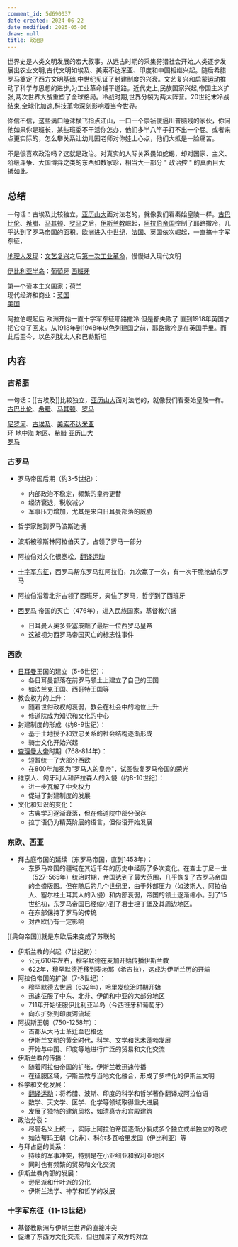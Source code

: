 ```yaml
---
comment_id: 5d690037
date created: 2024-06-22
date modified: 2025-05-06
draw: null
title: 政治@
---
```

世界史是人类文明发展的宏大叙事。从远古时期的采集狩猎社会开始,人类逐步发展出农业文明,古代文明如埃及、美索不达米亚、印度和中国相继兴起。随后希腊罗马奠定了西方文明基础,中世纪见证了封建制度的兴衰。文艺复兴和启蒙运动推动了科学与思想的进步,为工业革命铺平道路。近代史上,民族国家兴起,帝国主义扩张,两次世界大战重塑了全球格局。冷战时期,世界分裂为两大阵营。20世纪末冷战结束,全球化加速,科技革命深刻影响着当今世界。

你信不信，这些满口唾沫横飞指点江山，一口一个崇祯傻逼川普脑残的家伙，你问他如果你是班长，某些班委不干活你怎办，他们多半八竿子打不出一个屁。或者来点更实际的，怎么攀关系让幼儿园老师对你娃上心点，他们大抵是一脸痛苦。

不是很喜欢政治吗？这就是政治。对真实的人际关系畏如蛇蝎，却对国家、主义、阶级斗争、大国博弈之类的东西如数家珍，相当大一部分 " 政治控 " 的真面目大抵如此。

<!-- more -->

## 总结

一句话：古埃及比较独立，[亚历山大](亚历山大.md)面对法老的，就像我们看秦始皇陵一样。[古巴比伦](古巴比伦.md)、[希腊](希腊.md)、[马其顿](马其顿.md)、[罗马](罗马.md)之后，[伊斯兰教](伊斯兰教.md)崛起，[阿拉伯帝国](阿拉伯帝国.md)控制了耶路撒冷，几乎达到了罗马帝国的面积。欧洲进入[中世纪](中世纪.md)，[法国](法国.md)、[英国](英国.md)依次崛起，一直搞十字军东征，

[地理大发现](地理大发现.md)：[文艺复兴](文艺复兴.md)之后[第一次工业革命](第一次工业革命.md)，慢慢进入现代文明

[伊比利亚半岛](伊比利亚半岛.md)：[葡萄牙](葡萄牙.md) [西班牙](西班牙.md)

第一个资本主义国家：[荷兰](荷兰.md)  
现代经济和商业：[英国](英国.md)  
[美国](美国.md)

阿拉伯崛起后 欧洲开始一直十字军东征耶路撒冷 但是都失败了 直到1918年英国才把它夺了回来。从1918年到1948年以色列建国之前，耶路撒冷是在英国手里。而此后至今，以色列犹太人和巴勒斯坦

## 内容
### 古希腊

一句话：[[古埃及]]比较独立，[亚历山大](亚历山大.md)面对法老的，就像我们看秦始皇陵一样。[古巴比伦](古巴比伦.md)、[希腊](希腊.md)、[马其顿](马其顿.md)、[罗马](罗马.md)

[尼罗河](尼罗河)、[古埃及](古埃及.md)、[美索不达米亚](美索不达米亚.md)  
		环 [地中海](地中海.md) 地区、[希腊](希腊.md) [亚历山大](亚历山大.md)  
		[罗马](罗马.md)  

### 古罗马

- 罗马帝国后期（约3-5世纪）：
    - 内部政治不稳定，频繁的皇帝更替
    - 经济衰退，税收减少
    - 军事压力增加，尤其是来自日耳曼部落的威胁

- 哲学家跑到罗马波斯边境  
- 波斯被穆斯林阿拉伯灭了，占领了罗马一部分  
- 阿拉伯对文化很宽松，[翻译运动](翻译运动.md)  
- [十字军东征](十字军东征.md)，西罗马帮东罗马扛阿拉伯，九次赢了一次，有一次干脆抢劫东罗马  
- 阿拉伯沿着北非占领了西班牙，夹住了罗马，哲学到了西班牙  
- [西罗马](西罗马) 帝国的灭亡（476年），进入民族国家，基督教兴盛  
	- 日耳曼人奥多亚塞废黜了最后一位西罗马皇帝
    - 这被视为西罗马帝国灭亡的标志性事件

### 西欧

- [日耳曼](日耳曼.md)王国的建立（5-6世纪）：
    - 各日耳曼部落在前罗马领土上建立了自己的王国
    - 如法兰克王国、西哥特王国等
- 教会权力的上升：
    - 随着世俗政权的衰弱，教会在社会中的地位上升
    - 修道院成为知识和文化的中心
- 封建制度的形成（约8-9世纪）：
    - 基于土地授予和效忠关系的社会结构逐渐形成
    - 骑士文化开始兴起
- [查理曼大帝](查理曼大帝.md)时期（768-814年）：
    - 短暂统一了大部分西欧
    - 在800年加冕为"罗马人的皇帝"，试图恢复罗马帝国的荣光
- 维京人、匈牙利人和萨拉森人的入侵（约8-10世纪）：
    - 进一步瓦解了中央权力
    - 促进了封建制度的发展
- 文化和知识的变化：
    - 古典学习逐渐衰落，但在修道院中部分保存
    - 拉丁语仍为精英阶层的语言，但俗语开始发展

### 东欧、西亚

- 拜占庭帝国的延续（东罗马帝国，直到1453年）：
	- 东罗马帝国的疆域在其近千年的历史中经历了多次变化。在查士丁尼一世（527-565年）统治时期，帝国达到了最大范围，几乎恢复了古罗马帝国的全盛版图。但在随后的几个世纪里，由于外部压力（如波斯人、阿拉伯人、塞尔柱土耳其人的入侵）和内部衰弱，帝国的领土逐渐缩小。到了15世纪初，东罗马帝国已经缩小到了君士坦丁堡及其周边地区。
    - 在东部保持了罗马的传统
    - 对西欧仍有一定影响

[[奥匈帝国]]就是东欧后来变成了苏联的

- 伊斯兰教的兴起（7世纪初）：
    - 公元610年左右，穆罕默德在麦加开始传播伊斯兰教
    - 622年，穆罕默德迁移到麦地那（希吉拉），这成为伊斯兰历的开端
- 阿拉伯帝国的扩张（7-8世纪）：
    - 穆罕默德去世后（632年），哈里发统治时期开始
    - 迅速征服了中东、北非、伊朗和中亚的大部分地区
    - 711年开始征服伊比利亚半岛（今西班牙和葡萄牙）
    - 向东扩张到印度河流域
- 阿拔斯王朝（750-1258年）：
    - 首都从大马士革迁至巴格达
    - 伊斯兰文明的黄金时代，科学、文学和艺术蓬勃发展
    - 开始与中国、印度等地进行广泛的贸易和文化交流
- 伊斯兰教的传播：
    - 随着阿拉伯帝国的扩张，伊斯兰教迅速传播
    - 在征服区域，伊斯兰教与当地文化融合，形成了多样化的伊斯兰文明
- 科学和文化发展：
    - [翻译运动](翻译运动.md)：将希腊、波斯、印度的科学和哲学著作翻译成阿拉伯语
    - 数学、天文学、医学、化学等领域取得重大进展
    - 发展了独特的建筑风格，如清真寺和宫殿建筑
- 政治分裂：
    - 尽管名义上统一，实际上阿拉伯帝国逐渐分裂成多个独立或半独立的政权
    - 如法蒂玛王朝（北非）、科尔多瓦哈里发国（伊比利亚）等
- 与拜占庭的关系：
    - 持续的军事冲突，特别是在小亚细亚和叙利亚地区
    - 同时也有频繁的贸易和文化交流
- 伊斯兰教内部的发展：
    - 逊尼派和什叶派的分化
    - 伊斯兰法学、神学和哲学的发展

### 十字军东征（11-13世纪）

- 基督教欧洲与伊斯兰世界的直接冲突
- 促进了东西方文化交流，但也加深了双方的对立
